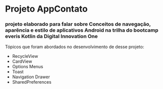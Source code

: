 # Projeto AppContato

### projeto elaborado para falar sobre  Conceitos de navegação, aparência e estilo de aplicativos Android na trilha do bootcamp everis Kotlin da Digital Innovation One

Tópicos que foram abordados no desenvolvimento de desse projeto:

- RecycleView
- CardView
- Options Menus
- Toast
- Navigation Drawer
- SharedPreferences